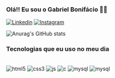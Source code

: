 ### Olá!! Eu sou o Gabriel Bonifácio 🖖🏼

[![Linkedin](https://img.shields.io/badge/LinkedIn-0077B5?style=for-the-badge&logo=linkedin&logoColor=white)](https://www.linkedin.com/in/gabriel-bonifácio-oliveira-403298138/)
[![Instagram](https://img.shields.io/badge/Instagram-E4405F?style=for-the-badge&logo=instagram&logoColor=white)](https://www.instagram.com/kamibieloficial/)

![Anurag's GitHub stats](https://github-readme-stats.vercel.app/api?username=kamibiel&show_icons=true&theme=tokyonight)

### Tecnologias que eu uso no meu dia

<div style="display: inline_block"></br>
<img align="center" alt="html5" src ="https://img.shields.io/badge/HTML5-E34F26?style=for-the-badge&logo=html5&logoColor=white"/>
<img align="center" alt="css3" src ="https://img.shields.io/badge/CSS3-1572B6?style=for-the-badge&logo=css3&logoColor=white"/>
<img align="center" alt="js" src ="https://img.shields.io/badge/JavaScript-F7DF1E?style=for-the-badge&logo=javascript&logoColor=black"/>
<img align="center" alt="c" src ="https://img.shields.io/badge/C%23-239120?style=for-the-badge&logo=c-sharp&logoColor=white"/>
<img align="center" alt="mysql" src ="https://img.shields.io/badge/MySQL-00000F?style=for-the-badge&logo=mysql&logoColor=white"/>
<img align="center" alt="mysql" src ="https://img.shields.io/badge/Bootstrap-563D7C?style=for-the-badge&logo=bootstrap&logoColor=white"/>

</div>
